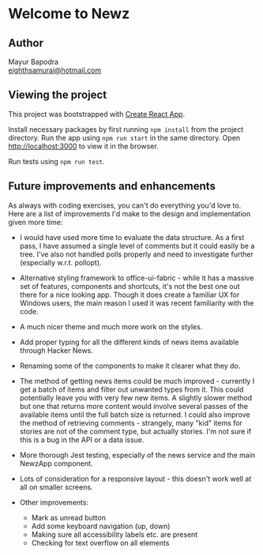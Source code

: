 # Welcome to Newz

## Author

Mayur Bapodra\
[eighthsamurai@hotmail.com](mailto:eighthsamurai@hotmail.com)

## Viewing the project

This project was bootstrapped with [Create React App](https://github.com/facebook/create-react-app).

Install necessary packages by first running `npm install` from the project directory. Run the app using `npm run start` in the same directory. Open [http://localhost:3000](http://localhost:3000) to view it in the browser.

Run tests using `npm run test`.

## Future improvements and enhancements

As always with coding exercises, you can't do everything you'd love to. Here are a list of improvements I'd make to the design and implementation given more time:

- I would have used more time to evaluate the data structure. As a first pass, I have assumed a single level of comments but it could easily be a tree. I've also not handled polls properly and need to investigate further (especially w.r.t. pollopt).

- Alternative styling framework to office-ui-fabric - while it has a massive set of features, components and shortcuts, it's not the best one out there for a nice looking app. Though it does create a familiar UX for Windows users, the main reason I used it was recent familiarity with the code. 

- A much nicer theme and much more work on the styles. 

- Add proper typing for all the different kinds of news items available through Hacker News.

- Renaming some of the components to make it clearer what they do. 

- The method of getting news items could be much improved - currently I get a batch of items and filter out unwanted types from it. This could potentially leave you with very few new items. A slightly slower method but one that returns more content would involve several passes of the available items until the full batch size is returned. I could also improve the method of retrieving comments - strangely, many "kid" items for stories are not of the comment type, but actually stories. I'm not sure if this is a bug in the API or a data issue.  

- More thorough Jest testing, especially of the news service and the main NewzApp component.

- Lots of consideration for a responsive layout - this doesn't work well at all on smaller screens.

- Other improvements:
    - Mark as unread button
    - Add some keyboard navigation (up, down)
    - Making sure all accessibility labels etc. are present
    - Checking for text overflow on all elements